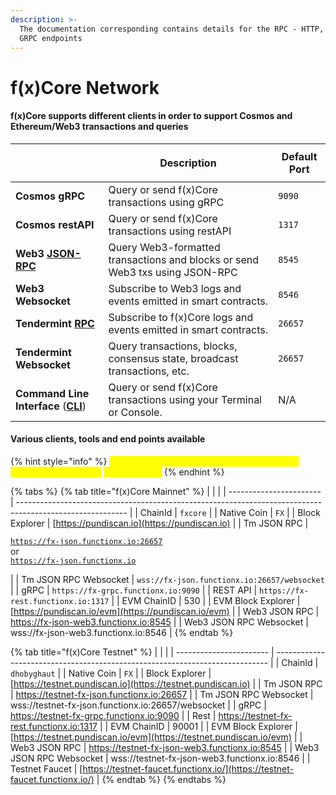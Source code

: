 ```yaml
---
description: >-
  The documentation corresponding contains details for the RPC - HTTP, WS and
  GRPC endpoints
---
```


# f(x)Core Network

#### f(x)Core supports different clients in order to support Cosmos and Ethereum/Web3 transactions and queries

| <p><br></p>                                                       | Description                                                                  | Default Port |
|-------------------------------------------------------------------| ---------------------------------------------------------------------------- | ------------ |
| **Cosmos gRPC**                                                   | Query or send f(x)Core transactions using gRPC                               | `9090`       |
| **Cosmos restAPI**                                                | Query or send f(x)Core transactions using restAPI                            | `1317`       |
| **Web3** [**JSON-RPC**](web3/)                                    | Query Web3-formatted transactions and blocks or send Web3 txs using JSON-RPC | `8545`       |
| **Web3 Websocket**                                                | Subscribe to Web3 logs and events emitted in smart contracts.                | `8546`       |
| **Tendermint** [**RPC**](jsonrpc-api.md)                          | Subscribe to f(x)Core logs and events emitted in smart contracts.            | `26657`      |
| **Tendermint Websocket**                                          | Query transactions, blocks, consensus state, broadcast transactions, etc.    | `26657`      |
| **Command Line Interface** ([**CLI**](../fxcore/installation.md)) | Query or send f(x)Core transactions using your Terminal or Console.          | N/A          |

#### Various clients, tools and end points available

{% hint style="info" %}
<mark style="color:yellow;">For adding custom network to MetaMask/Defi Wallet, please use the</mark> <mark style="color:yellow;"></mark><mark style="color:yellow;">`Web3 JSON RPC`</mark>
{% endhint %}

{% tabs %}
{% tab title="f(x)Core Mainnet" %}
|                         |                                                                                                           |
| ----------------------- | --------------------------------------------------------------------------------------------------------- |
| ChainId                 | `fxcore`                                                                                                  |
| Native Coin             | `FX`                                                                                                      |
| Block Explorer          | [https://pundiscan.io](https://pundiscan.io)                                                                |
| Tm JSON RPC             | <p><code>https://fx-json.functionx.io:26657</code><br>or<br><code>https://fx-json.functionx.io</code></p> |
| Tm JSON RPC Websocket   | `wss://fx-json.functionx.io:26657/websocket`                                                              |
| gRPC                    | `https://fx-grpc.functionx.io:9090`                                                                       |
| REST API                | `https://fx-rest.functionx.io:1317`                                                                       |
| EVM ChainID             | 530                                                                                                       |
| EVM Block Explorer      | [https://pundiscan.io/evm](https://pundiscan.io/evm)                                                        |
| Web3 JSON RPC           | https://fx-json-web3.functionx.io:8545                                                                    |
| Web3 JSON RPC Websocket | wss://fx-json-web3.functionx.io:8546                                                                      |
{% endtab %}

{% tab title="f(x)Core Testnet" %}
|                         |                                                                              |
| ----------------------- | ---------------------------------------------------------------------------- |
| ChainId                 | `dhobyghaut`                                                                 |
| Native Coin             | `FX`                                                                         |
| Block Explorer          | [https://testnet.pundiscan.io](https://testnet.pundiscan.io)                   |
| Tm JSON RPC             | https://testnet-fx-json.functionx.io:26657                                   |
| Tm JSON RPC Websocket   | wss://testnet-fx-json.functionx.io:26657/websocket                           |
| gRPC                    | https://testnet-fx-grpc.functionx.io:9090                                    |
| Rest                    | https://testnet-fx-rest.functionx.io:1317                                    |
| EVM ChainID             | 90001                                                                        |
| EVM Block Explorer      | [https://testnet.pundiscan.io/evm](https://testnet.pundiscan.io/evm)           |
| Web3 JSON RPC           | https://testnet-fx-json-web3.functionx.io:8545                               |
| Web3 JSON RPC Websocket | wss://testnet-fx-json-web3.functionx.io:8546                                 |
| Testnet Faucet          | [https://testnet-faucet.functionx.io/](https://testnet-faucet.functionx.io/) |
{% endtab %}
{% endtabs %}
